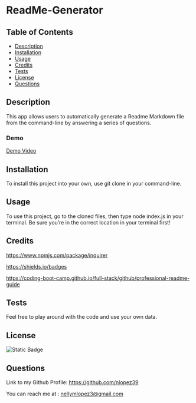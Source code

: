 # ReadMe-Generator

## Table of Contents

- [Description](#description)
- [Installation](#installation)
- [Usage](#usage)
- [Credits](#credits)
- [Tests](#tests)
- [License](#license)
- [Questions](#questions)

## Description

This app allows users to automatically generate a Readme Markdown file from the command-line by answering a series of questions.

### Demo

[Demo Video](https://drive.google.com/file/d/1iUDBXW3akTRGsawSs0BT5Myjw69HnXVD/view)

## Installation

To install this project into your own, use git clone in your command-line.

## Usage

To use this project, go to the cloned files, then type node index.js in your terminal. Be sure you’re in the correct location in your terminal first!

## Credits

https://www.npmjs.com/package/inquirer

https://shields.io/badges

https://coding-boot-camp.github.io/full-stack/github/professional-readme-guide

## Tests

Feel free to play around with the code and use your own data.

## License

![Static Badge](https://img.shields.io/badge/MIT-blue)

## Questions

Link to my Github Profile: https://github.com/nlopez39

You can reach me at : nellymlopez3@gmail.com

